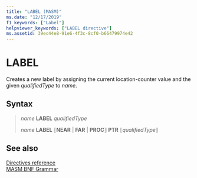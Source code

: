 ```yaml
---
title: "LABEL (MASM)"
ms.date: "12/17/2019"
f1_keywords: ["Label"]
helpviewer_keywords: ["LABEL directive"]
ms.assetid: 39ec44e8-91e6-4f3c-8cf0-b66479974e42
---
```

# LABEL

Creates a new label by assigning the current location-counter value and the given *qualifiedType* to *name*.

## Syntax

> *name* **LABEL** *qualifiedType*
>
> *name* **LABEL** ⟦**NEAR** | **FAR** | **PROC**⟧ **PTR** ⟦*qualifiedType*⟧

## See also

[Directives reference](directives-reference.md)<br/>
[MASM BNF Grammar](masm-bnf-grammar.md)
